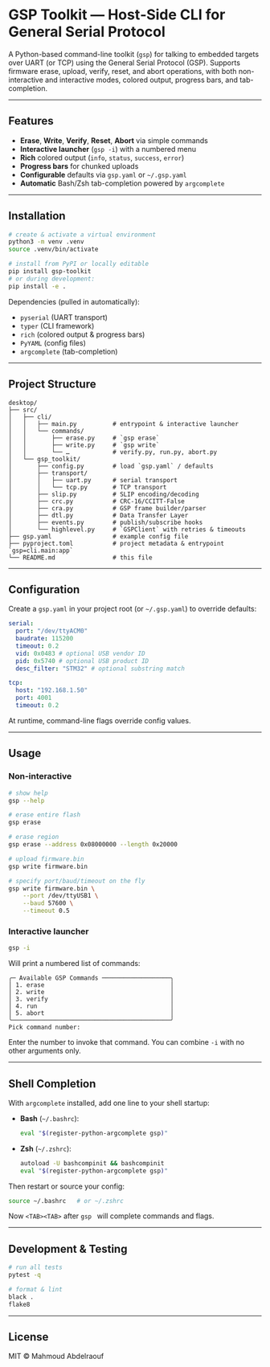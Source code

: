 # GSP Toolkit — Host‐Side CLI for General Serial Protocol

A Python-based command-line toolkit (`gsp`) for talking to embedded targets over UART (or TCP) using the General Serial Protocol (GSP). Supports firmware erase, upload, verify, reset, and abort operations, with both non-interactive and interactive modes, colored output, progress bars, and tab-completion.

---

## Features

- **Erase**, **Write**, **Verify**, **Reset**, **Abort** via simple commands
- **Interactive launcher** (`gsp -i`) with a numbered menu
- **Rich** colored output (`info`, `status`, `success`, `error`)
- **Progress bars** for chunked uploads
- **Configurable** defaults via `gsp.yaml` or `~/.gsp.yaml`
- **Automatic** Bash/Zsh tab-completion powered by `argcomplete`

---

## Installation

```bash
# create & activate a virtual environment
python3 -m venv .venv
source .venv/bin/activate

# install from PyPI or locally editable
pip install gsp-toolkit
# or during development:
pip install -e .
```

Dependencies (pulled in automatically):

- `pyserial` (UART transport)
- `typer` (CLI framework)
- `rich` (colored output & progress bars)
- `PyYAML` (config files)
- `argcomplete` (tab-completion)

---

## Project Structure

```
desktop/
├── src/
│   ├── cli/
│   │   ├── main.py          # entrypoint & interactive launcher
│   │   └── commands/
│   │       ├── erase.py     # `gsp erase`
│   │       ├── write.py     # `gsp write`
│   │       └── …            # verify.py, run.py, abort.py
│   └── gsp_toolkit/
│       ├── config.py        # load `gsp.yaml` / defaults
│       ├── transport/
│       │   ├── uart.py      # serial transport
│       │   └── tcp.py       # TCP transport
│       ├── slip.py          # SLIP encoding/decoding
│       ├── crc.py           # CRC-16/CCITT-False
│       ├── cra.py           # GSP frame builder/parser
│       ├── dtl.py           # Data Transfer Layer
│       ├── events.py        # publish/subscribe hooks
│       └── highlevel.py     # `GSPClient` with retries & timeouts
├── gsp.yaml                 # example config file
├── pyproject.toml           # project metadata & entrypoint `gsp=cli.main:app`
└── README.md                # this file
```

---

## Configuration

Create a `gsp.yaml` in your project root (or `~/.gsp.yaml`) to override defaults:

```yaml
serial:
  port: "/dev/ttyACM0"
  baudrate: 115200
  timeout: 0.2
  vid: 0x0483 # optional USB vendor ID
  pid: 0x5740 # optional USB product ID
  desc_filter: "STM32" # optional substring match

tcp:
  host: "192.168.1.50"
  port: 4001
  timeout: 0.2
```

At runtime, command-line flags override config values.

---

## Usage

### Non-interactive

```bash
# show help
gsp --help

# erase entire flash
gsp erase

# erase region
gsp erase --address 0x08000000 --length 0x20000

# upload firmware.bin
gsp write firmware.bin

# specify port/baud/timeout on the fly
gsp write firmware.bin \
    --port /dev/ttyUSB1 \
    --baud 57600 \
    --timeout 0.5
```

### Interactive launcher

```bash
gsp -i
```

Will print a numbered list of commands:

```
╭─ Available GSP Commands ───────────────────╮
│ 1. erase                                   │
│ 2. write                                   │
│ 3. verify                                  │
│ 4. run                                     │
│ 5. abort                                   │
╰────────────────────────────────────────────╯
Pick command number:
```

Enter the number to invoke that command. You can combine `-i` with no other arguments only.

---

## Shell Completion

With `argcomplete` installed, add one line to your shell startup:

- **Bash** (`~/.bashrc`):

  ```bash
  eval "$(register-python-argcomplete gsp)"
  ```

- **Zsh** (`~/.zshrc`):

  ```bash
  autoload -U bashcompinit && bashcompinit
  eval "$(register-python-argcomplete gsp)"
  ```

Then restart or source your config:

```bash
source ~/.bashrc   # or ~/.zshrc
```

Now `<TAB><TAB>` after `gsp ` will complete commands and flags.

---

## Development & Testing

```bash
# run all tests
pytest -q

# format & lint
black .
flake8
```

---

## License

MIT © Mahmoud Abdelraouf
